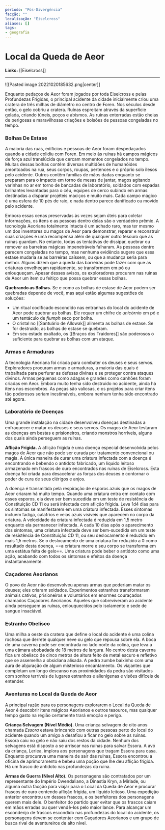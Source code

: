 ```yaml
---
período: "Pós-Divergência"
facção: ""
localização: "Eiselcross"
aliases: []
tags:
- geografia
---
```


# **Local da Queda de Aeor**

**Links:** [[Eiselcross]]

---
![[Pasted image 20221020185632.png|center]]

Enquanto pedaços de Aeor foram jogados por toda Eiselcross e pelas Profundezas Frígidas, o principal acidente da cidade inicialmente criou uma cratera de três milhas de diâmetro no centro de Foren. Nos séculos desde então, o gelo cobriu a cratera. Ruínas espreitam através da superfície gelada, criando túneis, poços e abismos. As ruínas enterradas estão cheias de perigosas e maravilhosas criações e bolsões de pessoas congeladas no tempo.

### **Bolhas De Estase**
A maioria das ruas, edifícios e pessoas de Aeor foram despedaçados quando a cidade colidiu com Foren. Em meio às ruínas há campos mágicos de força azul translúcida que cercam momentos congelados no tempo. Muitas dessas bolhas contêm diversas multidões de humanóides amontoados na rua, seus corpos, roupas, pertences e o próprio solo ilesos pelo acidente. Outros contêm famílias de mãos dadas enquanto se preparam para o impacto em torno de mesas de jantar, magos agitando varinhas no ar em torno de bancadas de laboratório, soldados com espadas brilhantes levantadas para o céu, equipes de cerco subindo em armas destinadas a disparar projéteis maciços e muito mais. Cada campo mágico é uma esfera de 10 pés de raio, e nada dentro parece danificado ou movido pelo acidente.

Embora essas cenas preservadas às vezes sejam úteis para coletar informações, os itens e as pessoas dentro delas são o verdadeiro prêmio. A tecnologia Aeoriana totalmente intacta é um achado raro, mas ter mesmo um dos inventores ou magos de Aeor para demonstrar, reparar e reconstruir suas criações é uma recompensa além de qualquer outro tesouro que as ruínas guardam. No entanto, todas as tentativas de dissipar, quebrar ou remover as barreiras mágicas impenetráveis falharam. As pessoas dentro parecem congeladas no tempo, mas nenhuma evidência sugere que essa estase mudaria se as barreiras caíssem, ou que a mudança seria para melhor. Alguns dizem que a queda das barreiras pode fazer com que as criaturas envelheçam rapidamente, se transformem em pó ou enlouqueçam. Apesar desses avisos, os exploradores procuram nas ruínas de Aeor um item ou feitiço que possa quebrar essas bolhas. 

**Quebrando as Bolhas.** Se e como as bolhas de estase de Aeor podem ser quebradas depende de você, mas aqui estão algumas sugestões de soluções:

- Um ritual codificado escondido nas entranhas do local do acidente de Aeor pode quebrar as bolhas. Ele requer um chifre de *unicórnio* em pó e um tentáculo de *flumph* seco por bolha.
- O cristal no [[Santuário de Allowak]] alimenta as bolhas de estase. Se for destruído, as bolhas de estase se quebram. 
- Em seu estado exaltado, os [[Braços dos Traidores]] são poderosos o suficiente para quebrar as bolhas com um ataque.

### **Armas e Armaduras**
A tecnologia Aeoriana foi criada para combater os deuses e seus servos. Exploradores procuram armas e armaduras, a maioria das quais é trabalhada para perfurar as defesas divinas e se proteger contra ataques divinos. Armas pequenas como adagas e grandes como canhões foram criadas em Aeor. Embora muito tenha sido destruído no acidente, ainda há itens nos escombros. As peças são valiosas, e os projetos para criar itens tão poderosos seriam inestimáveis, embora nenhum tenha sido encontrado até agora.

### **Laboratório de Doenças**
Uma grande instalação na cidade desenvolveu doenças destinadas a enfraquecer e matar os deuses e seus servos. Os magos de Aeor testaram as doenças em bestas e prisioneiros, criando monstros horríveis, alguns dos quais ainda perseguem as ruínas.

**Aflição Frígida.** A aflição frígida é uma doença especial desenvolvida pelos magos de Aeor que não pode ser curada por tratamento convencional ou magia. A única maneira de curar uma criatura infectada com a doença é encontrando e bebendo o antídoto fabricado, um líquido leitoso armazenado em frascos de ouro encontrados nas ruínas de Eiselcross. Esta doença foi criada para desacelerar as forças dos deuses e contornar o poder de cura de seus clérigos e anjos.

A doença é transmitida pela respiração de esporos azuis que os magos de Aeor criaram há muito tempo. Quando uma criatura entra em contato com esses esporos, ela deve ser bem sucedida em um teste de resistência de Constituição CD 11 ou será infectada com aflição frígida. Leva 1d4 dias para os sintomas se manifestarem em uma criatura infectada. Esses sintomas incluem fadiga, calafrios e veias azuis visíveis que aparecem no corpo da criatura. A velocidade da criatura infectada é reduzida em 1,5 metro enquanto ela permanecer infectada. A cada 10 dias após o aparecimento dos sintomas, uma criatura infectada deve ser bem-sucedida em um teste de resistência de Constituição CD 11, ou seu deslocamento é reduzido em mais 1,5 metros. Se o deslocamento de uma criatura for reduzido a 0 como resultado desta doença, ==a criatura morre e seu corpo se transforma em uma estátua feita de gelo==. Uma criatura pode beber o antídoto como uma ação, acabando com todos os sintomas e efeitos da doença instantaneamente.

### **Caçadores Aeorianos**
O povo de Aeor não desenvolveu apenas armas que poderiam matar os deuses; eles criaram soldados. Experimentos estranhos transformaram animais cativos, prisioneiros e voluntários em enormes couraçados chamados Caçadores Aeorianos. Aqueles que sobreviveram ao acidente ainda perseguem as ruínas, enlouquecidos pelo isolamento e sede de sangue insaciável.

### **Estranho Obelisco**
Uma milha a oeste da cratera que define o local do acidente é uma colina rochosa que derrete qualquer neve ou gelo que repousa sobre ela. A boca de uma caverna pode ser encontrada no lado norte da colina, que leva a uma câmara abobadada de 18 metros de largura. No centro desta caverna fica um obelisco de cinco metros de altura feito de metal escuro e refletivo que se assemelha a obsidiana alisada. A pedra zumbe baixinho com uma aura de abjuração de algum misterioso encantamento. Os viajantes que completam um longo descanso nas proximidades da pedra são visitados com sonhos terríveis de lugares estranhos e alienígenas e visões difíceis de entender.

### **Aventuras no Local da Queda de Aeor**
A principal razão para os personagens explorarem o Local da Queda de Aeor é descobrir itens mágicos Aeorianos e outros tesouros, mas qualquer tempo gasto na região certamente trará emoção e perigo.

**Criança Selvagem (Nível Médio).** Uma criança selvagem de oito anos chamada *Essora* estava brincando com outras pessoas perto do local do acidente quando um amigo a desafiou a ficar no gelo sobre as ruínas. Essora caiu no gelo e não saiu dos restos da cidade. Nenhum dos selvagens está disposto a se arriscar nas ruínas para salvar Essora. A avó da criança, Leriea, implora aos personagens que tragam Essora para casa. Enquanto procurava uma maneira de sair das ruínas, Essora encontrou a oficina de aprimoramento e bebeu uma poção que lhe deu aflição frígida. Há um frasco de antídoto nas profundezas da ruína.

**Armas de Guerra (Nível Alto).** Os personagens são contratados por um representante do Império Dwendaliano, a Dinastia Kryn, a Míriade, ou alguma outra facção para viajar para o Local da Queda de Aeor e procurar frascos de ouro contendo aflição frígida, um líquido leitoso. Uma expedição anterior encontrou um desses frascos, e os benfeitores dos personagens querem mais dele. O benfeitor do partido quer evitar que os frascos caiam em mãos erradas ou quer vendê-los pelo maior lance. Para alcançar um esconderijo de frascos escondido nas profundezas do local do acidente, os personagens devem se contentar com Caçadores Aeorianos e um grupo de busca rival de aventureiros de alto nível.